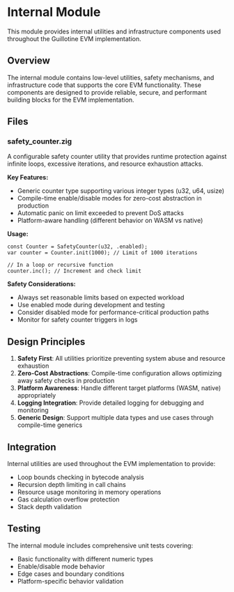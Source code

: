 # Internal Module

This module provides internal utilities and infrastructure components used throughout the Guillotine EVM implementation.

## Overview

The internal module contains low-level utilities, safety mechanisms, and infrastructure code that supports the core EVM functionality. These components are designed to provide reliable, secure, and performant building blocks for the EVM implementation.

## Files

### safety_counter.zig

A configurable safety counter utility that provides runtime protection against infinite loops, excessive iterations, and resource exhaustion attacks.

**Key Features:**
- Generic counter type supporting various integer types (u32, u64, usize)
- Compile-time enable/disable modes for zero-cost abstraction in production
- Automatic panic on limit exceeded to prevent DoS attacks
- Platform-aware handling (different behavior on WASM vs native)

**Usage:**
```zig
const Counter = SafetyCounter(u32, .enabled);
var counter = Counter.init(1000); // Limit of 1000 iterations

// In a loop or recursive function
counter.inc(); // Increment and check limit
```

**Safety Considerations:**
- Always set reasonable limits based on expected workload
- Use enabled mode during development and testing
- Consider disabled mode for performance-critical production paths
- Monitor for safety counter triggers in logs

## Design Principles

1. **Safety First**: All utilities prioritize preventing system abuse and resource exhaustion
2. **Zero-Cost Abstractions**: Compile-time configuration allows optimizing away safety checks in production
3. **Platform Awareness**: Handle different target platforms (WASM, native) appropriately
4. **Logging Integration**: Provide detailed logging for debugging and monitoring
5. **Generic Design**: Support multiple data types and use cases through compile-time generics

## Integration

Internal utilities are used throughout the EVM implementation to provide:
- Loop bounds checking in bytecode analysis
- Recursion depth limiting in call chains
- Resource usage monitoring in memory operations
- Gas calculation overflow protection
- Stack depth validation

## Testing

The internal module includes comprehensive unit tests covering:
- Basic functionality with different numeric types
- Enable/disable mode behavior
- Edge cases and boundary conditions
- Platform-specific behavior validation